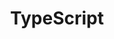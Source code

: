 ---
layout: default
title: TypeScript
nav_order: 1
has_children: true
has_toc: true
parent: Languages
---